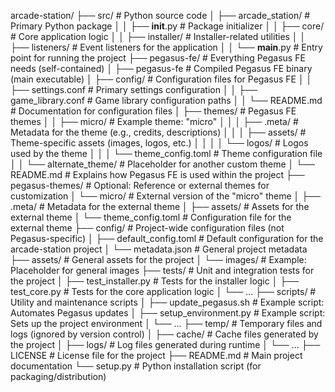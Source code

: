 arcade-station/
├── src/                            # Python source code
│   ├── arcade_station/             # Primary Python package
│   │   ├── __init__.py             # Package initializer
│   │   ├── core/                   # Core application logic
│   │   ├── installer/              # Installer-related utilities
│   │   ├── listeners/              # Event listeners for the application
│   │   └── __main__.py             # Entry point for running the project
├── pegasus-fe/                     # Everything Pegasus FE needs (self-contained)
│   ├── pegasus-fe                  # Compiled Pegasus FE binary (main executable)
│   ├── config/                     # Configuration files for Pegasus FE
│   │   ├── settings.conf           # Primary settings configuration
│   │   ├── game_library.conf       # Game library configuration paths
│   │   └── README.md               # Documentation for configuration files
│   ├── themes/                     # Pegasus FE themes
│   │   ├── micro/                  # Example theme: "micro"
│   │   │   ├── .meta/              # Metadata for the theme (e.g., credits, descriptions)
│   │   │   ├── assets/             # Theme-specific assets (images, logos, etc.)
│   │   │   │   └── logos/          # Logos used by the theme
│   │   │   └── theme_config.toml   # Theme configuration file
│   │   └── alternate_theme/        # Placeholder for another custom theme
│   └── README.md                   # Explains how Pegasus FE is used within the project
├── pegasus-themes/                 # Optional: Reference or external themes for customization
│   └── micro/                      # External version of the "micro" theme
│       ├── .meta/                  # Metadata for the external theme
│       ├── assets/                 # Assets for the external theme
│       └── theme_config.toml       # Configuration file for the external theme
├── config/                         # Project-wide configuration files (not Pegasus-specific)
│   ├── default_config.toml         # Default configuration for the arcade-station project
│   └── metadata.json               # General project metadata
├── assets/                         # General assets for the project
│   └── images/                     # Example: Placeholder for general images
├── tests/                          # Unit and integration tests for the project
│   ├── test_installer.py           # Tests for the installer logic
│   ├── test_core.py                # Tests for the core application logic
│   └── ...
├── scripts/                        # Utility and maintenance scripts
│   ├── update_pegasus.sh           # Example script: Automates Pegasus updates
│   ├── setup_environment.py        # Example script: Sets up the project environment
│   └── ...
├── temp/                           # Temporary files and logs (ignored by version control)
│   ├── cache/                      # Cache files generated by the project
│   ├── logs/                       # Log files generated during runtime
│   └── ...
├── LICENSE                         # License file for the project
├── README.md                       # Main project documentation
└── setup.py                        # Python installation script (for packaging/distribution)
